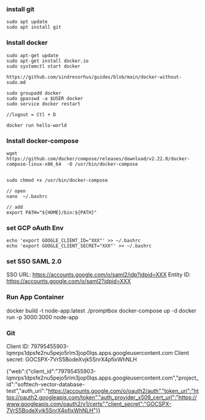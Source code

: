 ### install git

    sudo apt update
    sudo apt install git 

### Install docker
    
    sudo apt-get update
    sudo apt-get install docker.io
    sudo systemctl start docker 

    https://github.com/sindresorhus/guides/blob/main/docker-without-sudo.md

    sudo groupadd docker
    sudo gpasswd -a $USER docker
    sudo service docker restart 

    //logout = Ctl + D 

    docker run hello-world 



###  Install docker-compose
 

    wget https://github.com/docker/compose/releases/download/v2.22.0/docker-compose-linux-x86_64  -O /usr/bin/docker-compose

    
    sudo chmod +x /usr/bin/docker-compose
 
    // open 
    nano  ~/.bashrc  

    // add 
    export PATH="${HOME}/bin:${PATH}"
    
   
          
  
### set GCP oAuth Env
 
    echo 'export GOOGLE_CLIENT_ID="XXX"' >> ~/.bashrc
    echo 'export GOOGLE_CLIENT_SECRET="XXX"' >> ~/.bashrc
 
### set SSO SAML 2.0 

SSO URL: https://accounts.google.com/o/saml2/idp?idpid=XXX
Entity ID: https://accounts.google.com/o/saml2?idpid=XXX


### Run App Container 

docker build -t node-app:latest ./promptbox
docker-compose up -d 
docker run -p 3000:3000 node-app
 

### Git 

 
 

Client ID: 79795455903-lqmrps1dpsfe2nu5pejo5rlm3jop0lqs.apps.googleusercontent.com
Client secret: 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

{"web":{"client_id":"79795455903-lqmrps1dpsfe2nu5pejo5rlm3jop0lqs.apps.googleusercontent.com","project_id":"softtech-vector-database-test","auth_uri":"https://accounts.google.com/o/oauth2/auth","token_uri":"https://oauth2.googleapis.com/token","auth_provider_x509_cert_url":"https://www.googleapis.com/oauth2/v1/certs","client_secret":"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"}}
